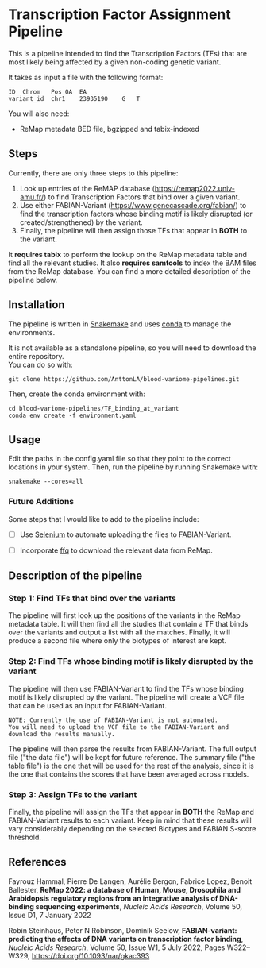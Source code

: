 # Transcription Factor Assignment Pipeline

This is a pipeline intended to find the Transcription Factors (TFs) that are most likely being affected by a given
non-coding genetic variant.

It takes as input a file with the following format:

```
ID	Chrom	Pos	OA	EA
variant_id	chr1	23935190	G	T
```

You will also need:
* ReMap metadata BED file, bgzipped and tabix-indexed

## Steps
Currently, there are only three steps to this pipeline:

1. Look up entries of the ReMAP database (https://remap2022.univ-amu.fr/) to find Transcription Factors that
bind over a given variant.
2. Use either FABIAN-Variant (https://www.genecascade.org/fabian/) to find the transcription factors whose binding motif is likely
 disrupted (or created/strengthened) by the variant.
3. Finally, the pipeline will then assign those TFs that appear in **BOTH** to the variant.

It **requires tabix** to perform the lookup on the ReMap metadata table and find all the relevant studies. 
It also **requires samtools** to index the BAM files from the ReMap database.
You can find a more detailed description of the pipeline below.

## Installation

The pipeline is written in [Snakemake](https://snakemake.readthedocs.io/en/stable/) and uses
[conda](https://docs.conda.io/en/latest/) to manage the environments.

It is not available as a standalone pipeline, so you will need to download the entire repository.  
You can do so with:

```
git clone https://github.com/AnttonLA/blood-variome-pipelines.git
```

Then, create the conda environment with:

```
cd blood-variome-pipelines/TF_binding_at_variant
conda env create -f environment.yaml
```

## Usage

Edit the paths in the config.yaml file so that they point to the correct locations in your system. 
Then, run the pipeline by running Snakemake with:

```
snakemake --cores=all
```

### Future Additions

Some steps that I would like to add to the pipeline include:

- [ ] Use [Selenium](https://www.selenium.dev/) to automate uploading the files to FABIAN-Variant.
- [ ] Incorporate [ffq](https://github.com/pachterlab/ffq) to download the relevant data from ReMap. 


## Description of the pipeline

### Step 1: Find TFs that bind over the variants
The pipeline will first look up the positions of the variants in the ReMap metadata table.
It will then find all the studies that contain a TF that binds over the variants and output a list with all the matches.
Finally, it will produce a second file where only the biotypes of interest are kept.

### Step 2: Find TFs whose binding motif is likely disrupted by the variant
The pipeline will then use FABIAN-Variant to find the TFs whose binding motif is likely disrupted by the variant.
The pipeline will create a VCF file that can be used as an input for FABIAN-Variant.

    NOTE: Currently the use of FABIAN-Variant is not automated.
    You will need to upload the VCF file to the FABIAN-Variant and download the results manually.

The pipeline will then parse the results from FABIAN-Variant. The full output file ("the data file") will be kept for 
future reference. The summary file ("the table file") is the one that will be used for the rest of the analysis, since
it is the one that contains the scores that have been averaged across models.

### Step 3: Assign TFs to the variant
Finally, the pipeline will assign the TFs that appear in **BOTH** the ReMap and FABIAN-Variant results to each variant.
Keep in mind that these results will vary considerably depending on the selected Biotypes and FABIAN S-score threshold.
## References

Fayrouz Hammal, Pierre De Langen, Aurélie Bergon, Fabrice Lopez, Benoit Ballester, **ReMap 2022: a database of Human, Mouse, 
Drosophila and Arabidopsis regulatory regions from an integrative analysis of DNA-binding sequencing experiments**, 
*Nucleic Acids Research*, Volume 50, Issue D1, 7 January 2022 

Robin Steinhaus, Peter N Robinson, Dominik Seelow, **FABIAN-variant: predicting the effects of DNA variants on
transcription factor binding**, *Nucleic Acids Research*, Volume 50, Issue W1, 5 July 2022, Pages W322–W329,
https://doi.org/10.1093/nar/gkac393
